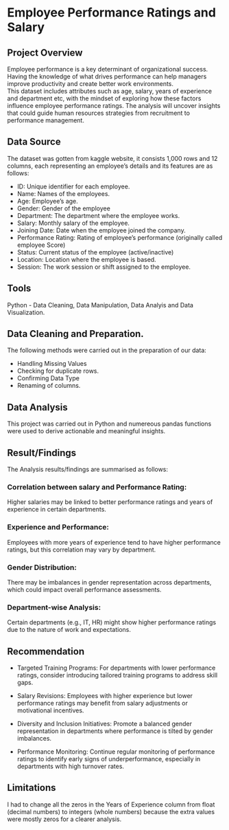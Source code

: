 # Employee Performance Ratings and Salary

## Project Overview

Employee performance is a key determinant of organizational success. Having the knowledge of what drives performance can help managers improve productivity and create better work environments.     
This dataset includes attributes such as age, salary, years of experience and department etc, with the mindset of exploring how these factors influence employee performance ratings.
The analysis will uncover insights that could guide human resources strategies from recruitment to performance management.

## Data Source
The dataset was gotten from kaggle website, it consists 1,000 rows and 12 columns, each representing an employee’s details and its features are as follows:
- 	ID:		Unique identifier for each employee.
- 	Name:	Names of the employees.
-  Age:		Employee’s age.
- Gender:	Gender of the employee
-	Department:	The department where the employee works.
-	Salary:	Monthly salary of the employee.
-	Joining Date:	Date when the employee joined the company.
-	Performance Rating: Rating of employee’s performance (originally called employee Score)
-	Status: Current status of the employee (active/inactive)
-	Location:	Location where the employee is based.
-	Session:	The work session or shift assigned to the employee.

## Tools
Python - Data Cleaning, Data Manipulation, Data Analyis and Data Visualization.
## Data Cleaning and Preparation.
The following methods were carried out in the preparation of our data:
- Handling Missing Values
- Checking for duplicate rows.
- Confirming Data Type
- Renaming of columns.
## Data Analysis
This project was carried out in Python and numereous pandas functions were used to derive actionable and meaningful insights.
## Result/Findings
The Analysis results/findings are summarised as follows:
### Correlation between salary and Performance Rating:
Higher salaries may be linked to better performance ratings and years of  experience in certain departments.
### Experience and Performance: 
Employees with more years of experience tend to have higher performance ratings, but this correlation may vary by department.
### Gender Distribution: 
There may be imbalances in gender representation across departments, which could impact overall performance assessments.
### Department-wise Analysis: 
Certain departments (e.g., IT, HR) might show higher performance ratings due to the nature of work and expectations.
## Recommendation
- Targeted Training Programs: For departments with lower performance ratings, consider introducing tailored training programs to address skill gaps.

-	Salary Revisions: Employees with higher experience but lower performance ratings may benefit from salary adjustments or motivational incentives.

-	Diversity and Inclusion Initiatives: Promote a balanced gender representation in departments where performance is tilted by gender imbalances.

-	Performance Monitoring: Continue regular monitoring of performance ratings to identify early signs of underperformance, especially in departments with high turnover rates.

## Limitations
I had to change all the zeros in the Years of Experience column from float (decimal numbers) to integers (whole numbers) because the extra values were mostly zeros for a clearer analysis.
